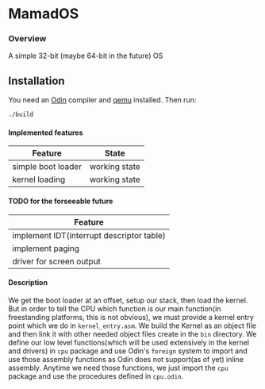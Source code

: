 # MamadOS

### Overview
A simple 32-bit (maybe 64-bit in the future) OS

## Installation
You need an [Odin](http://odin-lang.org/) compiler and [qemu](https://www.qemu.org/) installed. 
Then run:
```sh
./build
```

#### Implemented features
| Feature | State |
| ------- | -------|
| simple boot loader | working state |
| kernel loading | working state |

#### TODO for the forseeable future
| Feature |
| ------- |
| implement IDT(interrupt descriptor table) |
| implement paging |
| driver for screen output |

#### Description
We get the boot loader at an offset, setup our stack, then load the kernel. 
But in order to tell the CPU which function is our main function(in freestanding platforms, this is not obvious), 
we must provide a kernel entry point which we do in `kernel_entry.asm`. 
We build the Kernel as an object file and then link it with other needed object files create in the 
`bin` directory. 
We define our low level functions(which will be used extensively in the kernel and drivers) in `cpu` package 
and use Odin's `foreign` system to import and use those assembly functions as Odin does not support(as of yet) 
inline assembly. Anytime we need those functions, we just import the `cpu` package and use the procedures defined in 
`cpu.odin`.
